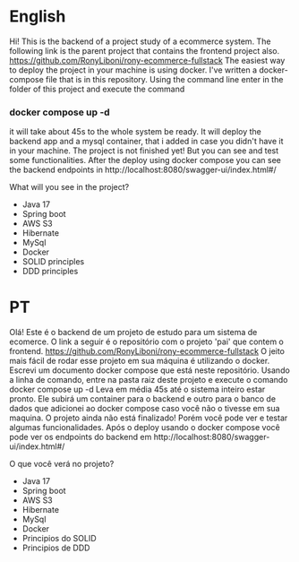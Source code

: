 # English

Hi! This is the backend of a project study of a ecommerce system.
The following link is the parent project that contains the frontend project also. https://github.com/RonyLiboni/rony-ecommerce-fullstack
The easiest way to deploy the project in your machine is using docker. I've written a docker-compose file that is in this repository. Using the command line enter in the folder of this project and execute the command
### docker compose up -d
it will take about 45s to the whole system be ready. It will deploy the backend app and a mysql container, that i added in case you didn't have it in your machine.
The project is not finished yet! But you can see and test some functionalities.
After the deploy using docker compose you can see the backend endpoints in http://localhost:8080/swagger-ui/index.html#/ 

What will you see in the project?
  - Java 17
  - Spring boot
  - AWS S3
  - Hibernate
  - MySql
  - Docker
  - SOLID principles
  - DDD principles

# PT

Olá! Este é o backend de um projeto de estudo para um sistema de ecomerce.
O link a seguir é o repositório com o projeto 'pai' que contem o frontend. https://github.com/RonyLiboni/rony-ecommerce-fullstack
O jeito mais fácil de rodar esse projeto em sua máquina é utilizando o docker. Escrevi um documento docker compose que está neste repositório. Usando a linha de comando, entre na pasta raiz deste projeto e execute o comando
docker compose up -d
Leva em média 45s até o sistema inteiro estar pronto. Ele subirá um container para o backend e outro para o banco de dados que adicionei ao docker compose caso você não o tivesse em sua maquina.
O projeto ainda não está finalizado! Porém você pode ver e testar algumas funcionalidades. Após o deploy usando o docker compose você pode ver os endpoints do backend em http://localhost:8080/swagger-ui/index.html#/

O que você verá no projeto?
  - Java 17
  - Spring boot
  - AWS S3
  - Hibernate
  - MySql
  - Docker
  - Principios do SOLID
  - Principios de DDD
